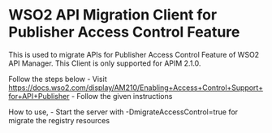 # WSO2 API Migration Client for Publisher Access Control Feature
This is used to migrate APIs for Publisher Access Control Feature of WSO2 API Manager.
This Client is only supported for APIM 2.1.0.

Follow the steps below
    - Visit https://docs.wso2.com/display/AM210/Enabling+Access+Control+Support+for+API+Publisher
    - Follow the given instructions

How to use,
    - Start the server with -DmigrateAccessControl=true for migrate the registry resources